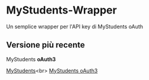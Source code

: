 # MyStudents-Wrapper
Un semplice wrapper per l'API key di MyStudents oAuth


## Versione più recente
MyStudents **oAuth3**

[MyStudents](https://mystudents.ml/")<br>
[MyStudents oAuth3](https://mystudents.ml/tools/oauth3)
